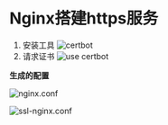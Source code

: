 # Nginx搭建https服务
1. 安装工具
   ![certbot](https://raw.githubusercontent.com/luobosiji/blog/master/resources/nginx/https1.png)
2. 请求证书
   ![use certbot](https://raw.githubusercontent.com/luobosiji/blog/master/resources/nginx/https2.png)

**生成的配置**

![nginx.conf](https://raw.githubusercontent.com/luobosiji/blog/master/resources/nginx/https-nginx-conf.png)

![ssl-nginx.conf](https://raw.githubusercontent.com/luobosiji/blog/master/resources/nginx/https-ssl-nginx-conf.png)